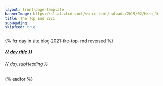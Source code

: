 ```yaml
---
layout: front-page-template
bannerImage: https://s1.at.atcdn.net/wp-content/uploads/2019/02/Hero_1000x584-2-800x584.jpg
title: The Top End 2021
subHeading: 
skipfeed: true
---
```


<div class="text-uppercase adventure-list experience">
  {% for day in site.blog-2021-the-top-end reversed %}
    <div class="col-md-6 col-sm-6 animated fadeInUp" data-wow-delay="0.1s" data-wow-duration="1s">
      <a href="{{day.url | prepend: site.baseurl}}">
        <img src="{{ day.bannerImage }}"  alt="" class="img-responsive">
        <div class="overlay-lnk text-uppercase text-center">
          <i class="icon icon-streetsign"></i>
          <h5>{{ day.title }}</h5>
          <h6>{{ day.subHeading }}</h6>
        </div>
      </a>
    </div>
  {% endfor %}
</div>
